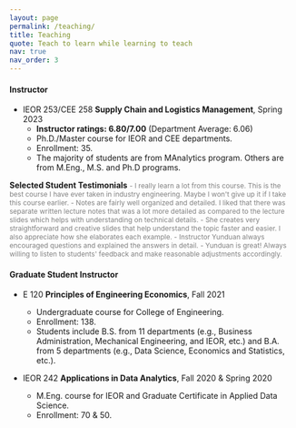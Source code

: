 ```yaml
---
layout: page
permalink: /teaching/
title: Teaching
quote: Teach to learn while learning to teach
nav: true
nav_order: 3
---
```


#### Instructor

- IEOR 253/CEE 258 **Supply Chain and Logistics Management**, Spring 2023
  - __Instructor ratings: 6.80/7.00__ (Department Average: 6.06)
  - Ph.D./Master course for IEOR and CEE departments.
  - Enrollment: 35.
  - The majority of students are from MAnalytics program. Others are from M.Eng., M.S. and Ph.D programs.


**Selected Student Testimonials**
  <span style="color:grey;font-weight:400;font-size:12px">
    - I really learn a lot from this course. This is the best course I have ever taken in industry engineering. Maybe I won't give up it if I take this course earlier.
    - Notes are fairly well organized and detailed. I liked that there was separate written lecture notes that was a lot more detailed as compared to the lecture slides which helps with understanding on technical details.
    - She creates very straightforward and creative slides that help understand the topic faster and easier. I also appreciate how she elaborates each example.
    - Instructor Yunduan always encouraged questions and explained the answers in detail.
    - Yunduan is great! Always willing to listen to students' feedback and make reasonable adjustments accordingly.
  </span>

#### Graduate Student Instructor

- E 120 **Principles of Engineering Economics**, Fall 2021
  - Undergraduate course for College of Engineering.
  - Enrollment: 138.
  - Students include B.S. from 11 departments (e.g., Business Administration, Mechanical Engineering, and
IEOR, etc.) and B.A. from 5 departments (e.g., Data Science, Economics and Statistics, etc.).

- IEOR 242 **Applications in Data Analytics**, Fall 2020 & Spring 2020
  - M.Eng. course for IEOR and Graduate Certificate in Applied Data Science.
  - Enrollment: 70 & 50.
